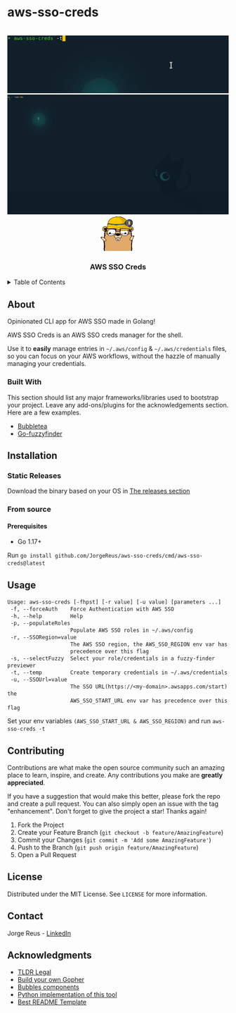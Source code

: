 # aws-sso-creds

<div id="top"></div>
<!-- PROJECT LOGO -->
<br />
<div align="center">

  <img src="./.md/aws-sso-creds.gif" />
  <br>
  <img src="./.md/previewer.gif" />
  <br>
  <img src="./.md/gopher.png" alt="Logo" width="80" height="80">

  <h3 align="center">AWS SSO Creds</h3>
</div>



<!-- TABLE OF CONTENTS -->
<details>
  <summary>Table of Contents</summary>
  <ol>
    <li>
      <a href="#about">About The Project</a>
      <ul>
        <li><a href="#built-with">Built With</a></li>
      </ul>
    </li>
    <li>
      <a href="#installation">Instalation</a>
      <ul>
        <li><a href="#static-releases">Static</a></li>
        <li><a href="#from-source">From source</a></li>
      </ul>
    </li>
    <li><a href="#usage">Usage</a></li>
    <li><a href="#contributing">Contributing</a></li>
    <li><a href="#license">License</a></li>
    <li><a href="#contact">Contact</a></li>
    <li><a href="#acknowledgments">Acknowledgments</a></li>
  </ol>
</details>



## About

Opinionated CLI app for AWS SSO made in Golang!

AWS SSO Creds is an AWS SSO creds manager for the shell.

Use it to **easily** manage entries in `~/.aws/config` & `~/.aws/credentials` files, so you can focus on your AWS workflows, without the hazzle of manually managing your credentials.


### Built With

This section should list any major frameworks/libraries used to bootstrap your project. Leave any add-ons/plugins for the acknowledgements section. Here are a few examples.

* [Bubbletea](https://github.com/charmbracelet/bubbletea)
* [Go-fuzzyfinder](https://github.com/ktr0731/go-fuzzyfinder)


<!-- GETTING STARTED -->
## Installation

### Static Releases
Download the binary based on your OS in [The releases section](https://github.com/JorgeReus/aws-sso-creds/releases)
### From source
#### Prerequisites
- Go 1.17+


Run `go install github.com/JorgeReus/aws-sso-creds/cmd/aws-sso-creds@latest`


<!-- USAGE EXAMPLES -->
## Usage
```
Usage: aws-sso-creds [-fhpst] [-r value] [-u value] [parameters ...]
 -f, --forceAuth    Force Authentication with AWS SSO
 -h, --help         Help
 -p, --populateRoles
                    Populate AWS SSO roles in ~/.aws/config
 -r, --SSORegion=value
                    The AWS SSO region, the AWS_SSO_REGION env var has
                    precedence over this flag
 -s, --selectFuzzy  Select your role/credentials in a fuzzy-finder previewer
 -t, --temp         Create temporary credentials in ~/.aws/credentials
 -u, --SSOUrl=value
                    The SSO URL(https://<my-domain>.awsapps.com/start) the
                    AWS_SSO_START_URL env var has precedence over this flag
```

Set your env variables `(AWS_SSO_START_URL & AWS_SSO_REGION)` and run `aws-sso-creds -t`


<!-- CONTRIBUTING -->
## Contributing

Contributions are what make the open source community such an amazing place to learn, inspire, and create. Any contributions you make are **greatly appreciated**.

If you have a suggestion that would make this better, please fork the repo and create a pull request. You can also simply open an issue with the tag "enhancement".
Don't forget to give the project a star! Thanks again!

1. Fork the Project
2. Create your Feature Branch (`git checkout -b feature/AmazingFeature`)
3. Commit your Changes (`git commit -m 'Add some AmazingFeature'`)
4. Push to the Branch (`git push origin feature/AmazingFeature`)
5. Open a Pull Request


<!-- LICENSE -->
## License

Distributed under the MIT License. See `LICENSE` for more information.

<!-- CONTACT -->
## Contact

Jorge Reus - [LinkedIn](www.linkedin.com/in/JorgeGReus)

<!-- ACKNOWLEDGMENTS -->
## Acknowledgments

* [TLDR Legal](https://tldrlegal.com/)
* [Build your own Gopher](https://quasilyte.dev/)
* [Bubbles components](https://github.com/charmbracelet/bubbles)
* [Python implementation of this tool](https://github.com/benkehoe/aws-sso-util)
* [Best README Template](https://github.com/othneildrew/Best-README-Template)
